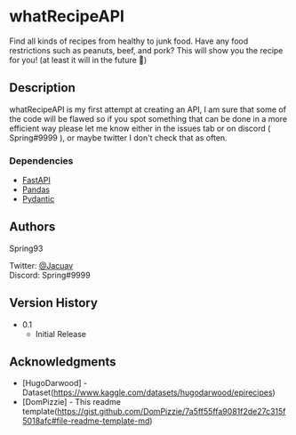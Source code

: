 # whatRecipeAPI

Find all kinds of recipes from healthy to junk food. Have any food restrictions such as peanuts, beef, and pork? This will show you the recipe for you! (at least it will in the future 🤣)

## Description

whatRecipeAPI is my first attempt at creating an API, I am sure that some of the code will be flawed so if you spot something that can be done in a more efficient way please let me know either in the issues tab or on discord ( Spring#9999 ), or maybe twitter I don't check that as often.

### Dependencies

* [FastAPI](https://pypi.org/project/fastapi/)
* [Pandas](https://pypi.org/project/pandas/)
* [Pydantic](https://pypi.org/project/pydantic/)

## Authors

Spring93

Twitter: [@Jacuav](https://twitter.com/Jacuav)<br />
Discord: Spring#9999


## Version History

* 0.1
    * Initial Release

## Acknowledgments

* [HugoDarwood] - Dataset(https://www.kaggle.com/datasets/hugodarwood/epirecipes)
* [DomPizzie] - This readme template(https://gist.github.com/DomPizzie/7a5ff55ffa9081f2de27c315f5018afc#file-readme-template-md)
